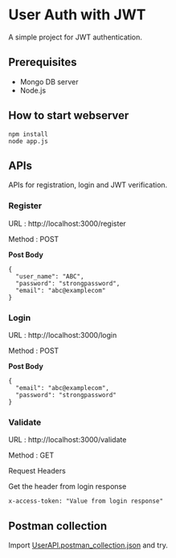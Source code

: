 # User Auth with JWT

A simple project for JWT authentication.

## Prerequisites

* Mongo DB server
* Node.js

## How to start webserver

```
npm install
node app.js
```

## APIs

APIs for registration, login and JWT verification.
### Register

URL : http://localhost:3000/register

Method : POST

**Post Body**

```
{
  "user_name": "ABC",
  "password": "strongpassword",
  "email": "abc@examplecom"
}
```

### Login

URL : http://localhost:3000/login

Method : POST

**Post Body**

```
{
  "email": "abc@examplecom",
  "password": "strongpassword"
}
```

### Validate

URL : http://localhost:3000/validate

Method : GET

Request Headers

Get the header from login response

```
x-access-token: "Value from login response"
```

## Postman collection

Import [UserAPI.postman_collection.json](https://github.com/tamilnet/userAPI/blob/master/UserAPI.postman_collection.json) and try. 

